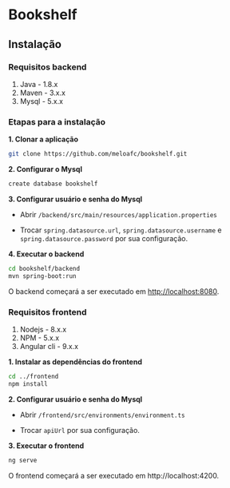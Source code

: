 # Bookshelf

## Instalação
### Requisitos backend

1. Java - 1.8.x
2. Maven - 3.x.x
3. Mysql - 5.x.x

### Etapas para a instalação

**1. Clonar a aplicação**

```bash
git clone https://github.com/meloafc/bookshelf.git
```

**2. Configurar o Mysql**
```bash
create database bookshelf
```

**3. Configurar usuário e senha do Mysql**

+ Abrir `/backend/src/main/resources/application.properties`

+ Trocar `spring.datasource.url`, `spring.datasource.username` e `spring.datasource.password` por sua configuração.

**4. Executar o backend**

```bash
cd bookshelf/backend
mvn spring-boot:run
```

O backend começará a ser executado em <http://localhost:8080>.

### Requisitos frontend

1. Nodejs - 8.x.x
2. NPM - 5.x.x
3. Angular cli - 9.x.x

**1. Instalar as dependências do frontend**
```bash
cd ../frontend
npm install
```

**2. Configurar usuário e senha do Mysql**

+ Abrir `/frontend/src/environments/environment.ts`

+ Trocar `apiUrl` por sua configuração.

**3. Executar o frontend**
```bash
ng serve
```

O frontend começará a ser executado em http://localhost:4200.